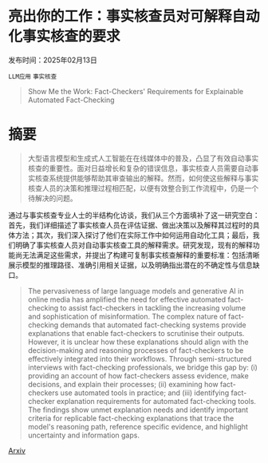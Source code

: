# 亮出你的工作：事实核查员对可解释自动化事实核查的要求

发布时间：2025年02月13日

`LLM应用` `事实核查`

> Show Me the Work: Fact-Checkers' Requirements for Explainable Automated Fact-Checking

# 摘要

> 大型语言模型和生成式人工智能在在线媒体中的普及，凸显了有效自动事实核查的重要性。面对日益增长和复杂的错误信息，事实核查人员需要自动事实核查系统提供能够帮助其审查输出的解释。然而，如何使这些解释与事实核查人员的决策和推理过程相匹配，以便有效整合到工作流程中，仍是一个待解决的问题。

通过与事实核查专业人士的半结构化访谈，我们从三个方面填补了这一研究空白：首先，我们详细描述了事实核查人员在评估证据、做出决策以及解释其过程时的具体方法；其次，我们深入探讨了他们在实际工作中如何运用自动化工具；最后，我们明确了事实核查人员对自动事实核查工具的解释需求。研究发现，现有的解释功能尚无法满足这些需求，并提出了构建可复制事实核查解释的重要标准：包括清晰展示模型的推理路径、准确引用相关证据，以及明确指出潜在的不确定性与信息缺口。

> The pervasiveness of large language models and generative AI in online media has amplified the need for effective automated fact-checking to assist fact-checkers in tackling the increasing volume and sophistication of misinformation. The complex nature of fact-checking demands that automated fact-checking systems provide explanations that enable fact-checkers to scrutinise their outputs. However, it is unclear how these explanations should align with the decision-making and reasoning processes of fact-checkers to be effectively integrated into their workflows. Through semi-structured interviews with fact-checking professionals, we bridge this gap by: (i) providing an account of how fact-checkers assess evidence, make decisions, and explain their processes; (ii) examining how fact-checkers use automated tools in practice; and (iii) identifying fact-checker explanation requirements for automated fact-checking tools. The findings show unmet explanation needs and identify important criteria for replicable fact-checking explanations that trace the model's reasoning path, reference specific evidence, and highlight uncertainty and information gaps.

[Arxiv](https://arxiv.org/abs/2502.09083)